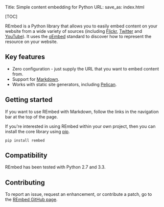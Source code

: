 Title: Simple content embedding for Python
URL:
save_as: index.html

[TOC]

REmbed is a Python library that allows you to easily embed content on your website from a wide variety of sources (including [Flickr](http://flickr.com/), [Twitter](http://twitter.com/) and [YouTube](http://youtube.com/)).  It uses the [oEmbed](http://www.oembed.com/) standard to discover how to represent the resource on your website.

## Key features ##

- Zero configuration - just supply the URL that you want to embed content from.
- Support for [Markdown](http://daringfireball.net/projects/markdown/).
- Works with static site generators, including [Pelican](http://docs.getpelican.com).

## Getting started ##

If you want to use REmbed with Markdown, follow the links in the navigation bar at the top of the page.

If you're interested in using REmbed within your own project, then you can install the core library using [pip](http://www.pip-installer.org/).

    pip install rembed

## Compatibility ##

REmbed has been tested with Python 2.7 and 3.3.

## Contributing ##

To report an issue, request an enhancement, or contribute a patch, go to the [REmbed GitHub page](https://github.com/rembed/).